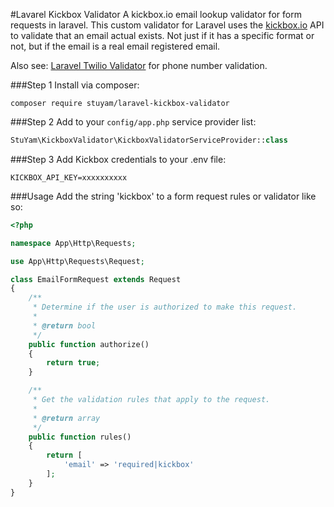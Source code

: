 #Lavarel Kickbox Validator
A kickbox.io email lookup validator for form requests in laravel.
This custom validator for Laravel uses the [kickbox.io](https://kickbox.io/) API to validate that an email actual exists. Not just if it has a specific format or not, but if the email is a real email registered email.

Also see: [Laravel Twilio Validator](https://github.com/stuyam/laravel-twilio-validator) for phone number validation.

###Step 1
Install via composer:

```
composer require stuyam/laravel-kickbox-validator
```

###Step 2
Add to your ```config/app.php``` service provider list:

```php
StuYam\KickboxValidator\KickboxValidatorServiceProvider::class
```

###Step 3
Add Kickbox credentials to your .env file:

```
KICKBOX_API_KEY=xxxxxxxxxx
```


###Usage
Add the string 'kickbox' to a form request rules or validator like so:

```php
<?php

namespace App\Http\Requests;

use App\Http\Requests\Request;

class EmailFormRequest extends Request
{
    /**
     * Determine if the user is authorized to make this request.
     *
     * @return bool
     */
    public function authorize()
    {
        return true;
    }

    /**
     * Get the validation rules that apply to the request.
     *
     * @return array
     */
    public function rules()
    {
        return [
            'email' => 'required|kickbox'
        ];
    }
}

```
